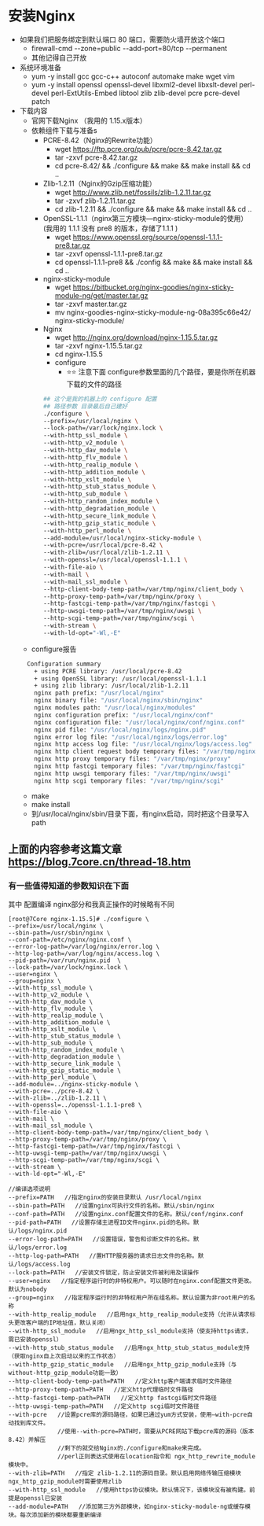 # 安装Nginx

- 如果我们把服务绑定到默认端口 80 端口，需要防火墙开放这个端口
  - firewall-cmd --zone=public --add-port=80/tcp --permanent
  - 其他记得自己开放
- 系统环境准备
  - yum -y install gcc gcc-c++ autoconf automake make wget vim
  - yum -y install openssl openssl-devel libxml2-devel libxslt-devel perl-devel perl-ExtUtils-Embed libtool zlib zlib-devel pcre pcre-devel patch
- 下载内容
  - 官网下载Nginx （我用的 1.15.x版本）
  - 依赖组件下载与准备s
    - PCRE-8.42（Nginx的Rewrite功能）
      - wget https://ftp.pcre.org/pub/pcre/pcre-8.42.tar.gz
      - tar -zxvf pcre-8.42.tar.gz
      - cd pcre-8.42/ && ./configure && make && make install && cd ..
    - Zlib-1.2.11（Nginx的Gzip压缩功能）
      - wget http://www.zlib.net/fossils/zlib-1.2.11.tar.gz
      - tar -zxvf zlib-1.2.11.tar.gz
      - cd zlib-1.2.11 && ./configure && make && make install && cd ..
    - OpenSSL-1.1.1（nginx第三方模块—nginx-sticky-module的使用）(我用的 1.1.1 没有 pre8 的版本，存储了1.1.1 )
      - wget https://www.openssl.org/source/openssl-1.1.1-pre8.tar.gz 
      - tar -zxvf openssl-1.1.1-pre8.tar.gz
      - cd openssl-1.1.1-pre8 && ./config && make && make install && cd ..
    - nginx-sticky-module
      - wget https://bitbucket.org/nginx-goodies/nginx-sticky-module-ng/get/master.tar.gz
      - tar -zxvf master.tar.gz
      - mv nginx-goodies-nginx-sticky-module-ng-08a395c66e42/ nginx-sticky-module/
    - Nginx
      - wget http://nginx.org/download/nginx-1.15.5.tar.gz
      - tar -zxvf nginx-1.15.5.tar.gz
      - cd nginx-1.15.5
      - configure
        - ⭐⭐ 注意下面 configure参数里面的几个路径，要是你所在机器下载的文件的路径
      ```bash
      ## 这个是我的机器上的 configure 配置
      ## 路径参数 目录最后自己建好
      ./configure \
      --prefix=/usr/local/nginx \
      --lock-path=/var/lock/nginx.lock \
      --with-http_ssl_module \
      --with-http_v2_module \
      --with-http_dav_module \
      --with-http_flv_module \
      --with-http_realip_module \
      --with-http_addition_module \
      --with-http_xslt_module \
      --with-http_stub_status_module \
      --with-http_sub_module \
      --with-http_random_index_module \
      --with-http_degradation_module \
      --with-http_secure_link_module \
      --with-http_gzip_static_module \
      --with-http_perl_module \
      --add-module=/usr/local/nginx-sticky-module \
      --with-pcre=/usr/local/pcre-8.42 \
      --with-zlib=/usr/local/zlib-1.2.11 \
      --with-openssl=/usr/local/openssl-1.1.1 \
      --with-file-aio \
      --with-mail \
      --with-mail_ssl_module \
      --http-client-body-temp-path=/var/tmp/nginx/client_body \
      --http-proxy-temp-path=/var/tmp/nginx/proxy \
      --http-fastcgi-temp-path=/var/tmp/nginx/fastcgi \
      --http-uwsgi-temp-path=/var/tmp/nginx/uwsgi \
      --http-scgi-temp-path=/var/tmp/nginx/scgi \
      --with-stream \
      --with-ld-opt="-Wl,-E"
      ```
  - configure报告
  ```bash
    Configuration summary
      + using PCRE library: /usr/local/pcre-8.42
      + using OpenSSL library: /usr/local/openssl-1.1.1
      + using zlib library: /usr/local/zlib-1.2.11
      nginx path prefix: "/usr/local/nginx"
      nginx binary file: "/usr/local/nginx/sbin/nginx"
      nginx modules path: "/usr/local/nginx/modules"
      nginx configuration prefix: "/usr/local/nginx/conf"
      nginx configuration file: "/usr/local/nginx/conf/nginx.conf"
      nginx pid file: "/usr/local/nginx/logs/nginx.pid"
      nginx error log file: "/usr/local/nginx/logs/error.log"
      nginx http access log file: "/usr/local/nginx/logs/access.log"
      nginx http client request body temporary files: "/var/tmp/nginx/client_body"
      nginx http proxy temporary files: "/var/tmp/nginx/proxy"
      nginx http fastcgi temporary files: "/var/tmp/nginx/fastcgi"
      nginx http uwsgi temporary files: "/var/tmp/nginx/uwsgi"
      nginx http scgi temporary files: "/var/tmp/nginx/scgi"
  ```
  - make
  - make install
  - 到/usr/local/nginx/sbin/目录下面，有nginx启动，同时把这个目录写入 path






## 上面的内容参考这篇文章 https://blog.7core.cn/thread-18.htm

### 有一些值得知道的参数知识在下面

其中 配置编译 nginx部分和我真正操作的时候略有不同

```note
[root@7Core nginx-1.15.5]# ./configure \
--prefix=/usr/local/nginx \
--sbin-path=/usr/sbin/nginx \
--conf-path=/etc/nginx/nginx.conf \
--error-log-path=/var/log/nginx/error.log \
--http-log-path=/var/log/nginx/access.log \
--pid-path=/var/run/nginx.pid  \
--lock-path=/var/lock/nginx.lock \
--user=nginx \
--group=nginx \
--with-http_ssl_module \
--with-http_v2_module \
--with-http_dav_module \
--with-http_flv_module \
--with-http_realip_module \
--with-http_addition_module \
--with-http_xslt_module \
--with-http_stub_status_module \
--with-http_sub_module \
--with-http_random_index_module \
--with-http_degradation_module \
--with-http_secure_link_module \
--with-http_gzip_static_module \
--with-http_perl_module \
--add-module=../nginx-sticky-module \
--with-pcre=../pcre-8.42 \
--with-zlib=../zlib-1.2.11 \
--with-openssl=../openssl-1.1.1-pre8 \
--with-file-aio \
--with-mail \
--with-mail_ssl_module \
--http-client-body-temp-path=/var/tmp/nginx/client_body \
--http-proxy-temp-path=/var/tmp/nginx/proxy \
--http-fastcgi-temp-path=/var/tmp/nginx/fastcgi \
--http-uwsgi-temp-path=/var/tmp/nginx/uwsgi \
--http-scgi-temp-path=/var/tmp/nginx/scgi \
--with-stream \
--with-ld-opt="-Wl,-E"
```

```note
//编译选项说明   
--prefix=PATH   //指定nginx的安装目录默认 /usr/local/nginx
--sbin-path=PATH   //设置nginx可执行文件的名称。默认/sbin/nginx
--conf-path=PATH   //设置nginx.conf配置文件的名称。默认/conf/nginx.conf
--pid-path=PATH   //设置存储主进程ID文件nginx.pid的名称。默认/logs/nginx.pid
--error-log-path=PATH   //设置错误，警告和诊断文件的名称。默认/logs/error.log
--http-log-path=PATH   //置HTTP服务器的请求日志文件的名称。默认/logs/access.log
--lock-path=PATH   //安装文件锁定，防止安装文件被利用及误操作
--user=nginx   //指定程序运行时的非特权用户。可以随时在nginx.conf配置文件更改。默认为nobody
--group=nginx   //指定程序运行时的非特权用户所在组名称。默认设置为非root用户的名称
--with-http_realip_module   //启用ngx_http_realip_module支持（允许从请求标头更改客户端的IP地址值，默认关闭）
--with-http_ssl_module   //启用ngx_http_ssl_module支持（使支持https请求，需已安装openssl）
--with-http_stub_status_module   //启用ngx_http_stub_status_module支持（获取nginx自上次启动以来的工作状态）
--with-http_gzip_static_module   //启用ngx_http_gzip_module支持（与without-http_gzip_module功能一致）
--http-client-body-temp-path=PATH   //定义http客户端请求临时文件路径
--http-proxy-temp-path=PATH   //定义http代理临时文件路径
--http-fastcgi-temp-path=PATH   //定义http fastcgi临时文件路径
--http-uwsgi-temp-path=PATH   //定义http scgi临时文件路径
--with-pcre   //设置pcre库的源码路径，如果已通过yum方式安装，使用–with-pcre自动找到库文件。
              //使用--with-pcre=PATH时，需要从PCRE网站下载pcre库的源码（版本8.42）并解压
              //剩下的就交给Nginx的./configure和make来完成。
              //perl正则表达式使用在location指令和 ngx_http_rewrite_module模块中。
--with-zlib=PATH   //指定 zlib-1.2.11的源码目录。默认启用网络传输压缩模块ngx_http_gzip_module时需要使用zlib
--with-http_ssl_module   //使用https协议模块。默认情况下，该模块没有被构建。前提是openssl已安装
--add-module=PATH   //添加第三方外部模块，如nginx-sticky-module-ng或缓存模块。每次添加新的模块都要重新编译
```